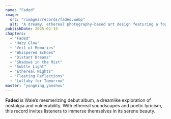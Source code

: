```yaml
---
name: "Faded"
image:
  src: "/images/records/faded.webp"
  alt: "A dreamy, ethereal photography-based art design featuring a foggy meadow at sunrise with soft pastel hues of lavender and blue, and a faint glowing horizon."
publishDate: 2025-02-15
chapters:
  - "Faded"
  - "Hazy Glow"
  - "Veil of Memories"
  - "Whispered Echoes"
  - "Distant Dreams"
  - "Shadows in the Mist"
  - "Subtle Light"
  - "Ethereal Nights"
  - "Fleeting Reflections"
  - "Lullaby for Tomorrow"
master: "yongming_yanshou"
---
```


**Faded** is Wale’s mesmerizing debut album, a dreamlike exploration of nostalgia and vulnerability. With ethereal soundscapes and poetic lyricism, this record invites listeners to immerse themselves in its serene beauty.
